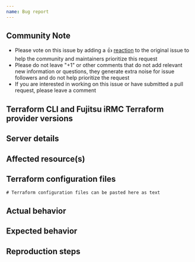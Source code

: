 ```yaml
---
name: Bug report
---
```


## Community Note

* Please vote on this issue by adding a 👍 [reaction](https://blog.github.com/2016-03-10-add-reactions-to-pull-requests-issues-and-comments/) to the original issue to help the community and maintainers prioritize this request
* Please do not leave "+1" or other comments that do not add relevant new information or questions, they generate extra noise for issue followers and do not help prioritize the request
* If you are interested in working on this issue or have submitted a pull request, please leave a comment

## Terraform CLI and Fujitsu iRMC Terraform provider versions

<!--- Please put information about used Terraform and Fujitsu iRMC provider version. --->

## Server details

<!--- Please put information about target server (model, FW version, BIOS version) --->

## Affected resource(s)

<!--- Please put a list of all affected resources/data sources here --->

## Terraform configuration files

<!--- Please put used configuration files --->
```hcl
# Terraform configuration files can be pasted here as text
```

## Actual behavior

<!--- Please put description about behavior you observe --->

## Expected behavior

<!--- Please put description about behavior you expect to observe --->

## Reproduction steps

<!--- Please put description about reproduction steps --->
